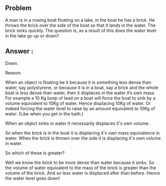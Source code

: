 ## Problem

A man is in a rowing boat floating on a lake, in the boat he has a brick. 
He throws the brick over the side of the boat so that it lands in the water. 
The brick sinks quickly. The question is, as a result of this does the water level in the lake go up or down?

## Answer : 

Down.

Reason: 

When an object is floating be it because it is something less dense than water, say polystyrene, or because it is in a boat, say a brick and the whole boat is less dense than water, then it displaces in the water it’s own mass. For example a 10 Kg lump of lead on a boat will force the boat to sink by a volume equivalent to 10Kg of water. Hence displacing 10Kg of water. Or indeed forcing the water level to raise by an amount equivalent to 10Kg of water. (Like when you get in the bath.)

When an object sinks in water it necessarily displaces it's own volume.

So when the brick is in the boat it is displacing it's own mass equivalence in water. When the brick is thrown over the side it is displacing it's own volume in water.

So which of these is greater?

Well we know the brick to be more dense than water because it sinks. So the volume of water equivalent to the mass of the brick is greater than the volume of the brick. And so less water is displaced after than before. Hence the water level goes down!


